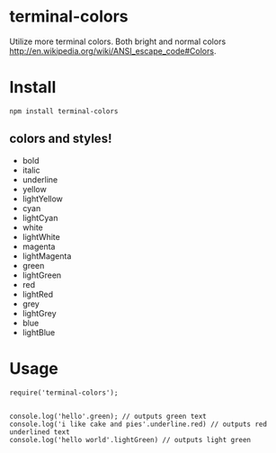 terminal-colors
===============

Utilize more terminal colors. Both bright and normal colors http://en.wikipedia.org/wiki/ANSI_escape_code#Colors.

# Install
```
npm install terminal-colors
```
## colors and styles!

- bold
- italic
- underline
- yellow
- lightYellow
- cyan
- lightCyan
- white
- lightWhite
- magenta
- lightMagenta
- green
- lightGreen
- red
- lightRed
- grey
- lightGrey
- blue
- lightBlue

# Usage

```
require('terminal-colors');


console.log('hello'.green); // outputs green text
console.log('i like cake and pies'.underline.red) // outputs red underlined text
console.log('hello world'.lightGreen) // outputs light green
```
